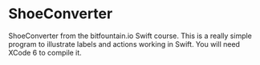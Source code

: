 ShoeConverter
=============

ShoeConverter from the bitfountain.io Swift course.  This is a really simple program to illustrate labels and actions working in Swift.  You will need XCode 6 to compile it.
